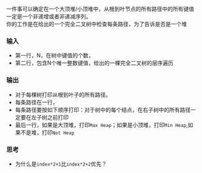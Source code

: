 一件事可以确定在一个大顶堆/小顶堆中，从根到叶节点的所有路径中的所有键值一定是一个非递增或者非递减序列。<br>
你的工作是在给出的一个完全二叉树中检查每条路径，为了告诉是否是一个堆<br>

### 输入
* 第一行，N，在树中键值的个数，
* 第二行，包含N个唯一整数键值，给出的一棵完全二叉树的层序遍历

### 输出
* 对于每棵树打印从根到叶子的所有路径。
* 每条路径在一行，
* 每条路径要按如下顺序打印：对于树中的每个结点，在右子树中的所有路径一定要在左子树之前打印
* 最后一行，如果是大顶堆，打印```Max Heap```；如果是小顶堆，打印```Min Heap```,如果不是堆，打印```Not Heap```


### 思考
* 为什么是```index*2+1```比```index*2+2```优先？
